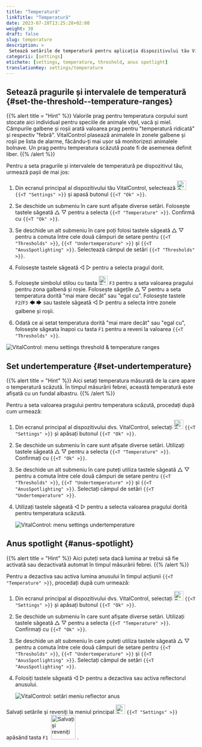 ```yaml
---
title: "Temperatură"
linkTitle: "Temperatură"
date: 2023-07-28T13:25:28+02:00
weight: 30
draft: false
slug: temperature
description: >
 Setează setările de temperatură pentru aplicația dispozitivului tău VitalControl
categorii: [settings]
etichete: [settings, temperature, threshold, anus spotlight]
translationKey: settings/temperature
---
```

## Setează pragurile și intervalele de temperatură {#set-the-threshold--temperature-ranges}
{{% alert title = "Hint" %}}
Valorile prag pentru temperatura corpului sunt stocate aici individual pentru speciile de animale vițel, vacă și miel. Câmpurile galbene și roșii arată valoarea prag pentru "temperatură ridicată" și respectiv "febră". VitalControl plasează animalele în zonele galbene și roșii pe lista de alarme, făcându-ți mai ușor să monitorizezi animalele bolnave. Un prag pentru temperatura scăzută poate fi de asemenea definit liber.
{{% /alert %}}

Pentru a seta pragurile și intervalele de temperatură pe dispozitivul tău, urmează pașii de mai jos:

1. Din ecranul principal al dispozitivului tău VitalControl, selectează <img src="/icons/gear.svg" width="25" align="bottom" alt="Settings" /> `{{<T "Settings" >}}` și apasă butonul `{{<T "Ok" >}}`.

2. Se deschide un submeniu în care sunt afișate diverse setări. Folosește tastele săgeată △ ▽ pentru a selecta `{{<T "Temperature" >}}`. Confirmă cu `{{<T "Ok" >}}`.

3. Se deschide un alt submeniu în care poți folosi tastele săgeată △ ▽ pentru a comuta între cele două câmpuri de setare pentru `{{<T "Thresholds" >}}`, `{{<T "Undertemperature" >}}` și `{{<T "AnusSpotlighting" >}}`. Selectează câmpul de setări `{{<T "Thresholds" >}}`.

4. Folosește tastele săgeată ◁ ▷ pentru a selecta pragul dorit.

5. Folosește simbolul stilou cu tasta <img src="/icons/actions/edit.svg" width="24" align="bottom" alt="Bearbeiten" /> `F3` pentru a seta valoarea pragului pentru zona galbenă și roșie. Folosește săgețile △ ▽ pentru a seta temperatura dorită "mai mare decât" sau "egal cu". Folosește tastele `F2`/`F3` 🡄 🡆 sau tastele săgeată ◁ ▷ pentru a selecta între zonele galbene și roșii.

6. Odată ce ai setat temperatura dorită "mai mare decât" sau "egal cu", folosește săgeata înapoi cu tasta `F1` pentru a reveni la valoarea `{{<T "Thresholds" >}}`.

![VitalControl: menu settings threshold & temperature ranges](../images/threshold.png "Threshold & Temperature ranges")

## Set undertemperature {#set-undertemperature}
{{% alert title = "Hint" %}}
Aici setați temperatura măsurată de la care apare o temperatură scăzută. În timpul măsurării febrei, această temperatură este afișată cu un fundal albastru.
{{% /alert %}}

Pentru a seta valoarea pragului pentru temperatura scăzută, procedați după cum urmează:

1. Din ecranul principal al dispozitivului dvs. VitalControl, selectați <img src="/icons/gear.svg" width="25" align="bottom" alt="Settings" /> `{{<T "Settings" >}}` și apăsați butonul `{{<T "Ok" >}}`.

2. Se deschide un submeniu în care sunt afișate diverse setări. Utilizați tastele săgeată △ ▽ pentru a selecta `{{<T "Temperature" >}}`. Confirmați cu `{{<T "Ok" >}}`.

3. Se deschide un alt submeniu în care puteți utiliza tastele săgeată △ ▽ pentru a comuta între cele două câmpuri de setare pentru `{{<T "Thresholds" >}}`, `{{<T "Undertemperature" >}}` și `{{<T "AnusSpotlighting" >}}`. Selectați câmpul de setări `{{<T "Undertemperature" >}}`.

4. Utilizați tastele săgeată ◁ ▷ pentru a selecta valoarea pragului dorită pentru temperatura scăzută.

    ![VitalControl: menu settings undertemperature](../images/undertemperature.png "Undertemperature")

## Anus spotlight {#anus-spotlight}
{{% alert title = "Hint" %}}
Aici puteți seta dacă lumina ar trebui să fie activată sau dezactivată automat în timpul măsurării febrei.
{{% /alert %}}

Pentru a dezactiva sau activa lumina anusului în timpul acțiunii `{{<T "Temperature" >}}`, procedați după cum urmează:

1. Din ecranul principal al dispozitivului dvs. VitalControl, selectați <img src="/icons/gear.svg" width="25" align="bottom" alt="Settings" /> `{{<T "Settings" >}}` și apăsați butonul `{{<T "Ok" >}}`.

2. Se deschide un submeniu în care sunt afișate diverse setări. Utilizați tastele săgeată △ ▽ pentru a selecta `{{<T "Temperature" >}}`. Confirmați cu `{{<T "Ok" >}}`.

3. Se deschide un alt submeniu în care puteți utiliza tastele săgeată △ ▽ pentru a comuta între cele două câmpuri de setare pentru `{{<T "Thresholds" >}}`, `{{<T "Undertemperature" >}}` și `{{<T "AnusSpotlighting" >}}`. Selectați câmpul de setări `{{<T "AnusSpotlighting" >}}`.

4. Folosiți tastele săgeată ◁ ▷ pentru a dezactiva sau activa reflectorul anusului.

    ![VitalControl: setări meniu reflector anus](../images/anusspotlight.png "Reflector anus")

Salvați setările și reveniți la meniul principal <img src="/icons/gear.svg" width="25" align="bottom" alt="Setări" /> `{{<T "Settings" >}}` apăsând tasta `F1` &nbsp;<img src="/icons/footer/save_exit.svg" width="65" align="bottom" alt="Salvați și reveniți" />&nbsp;.

